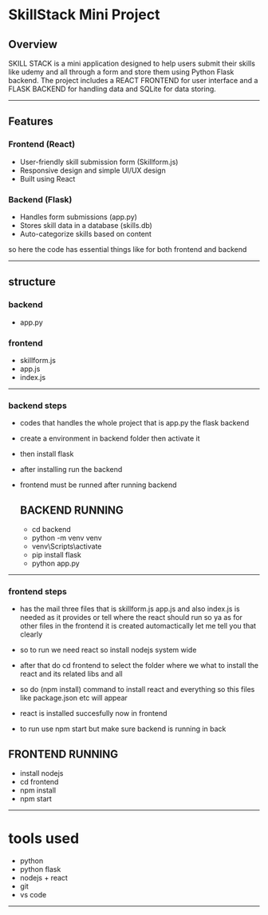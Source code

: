# SkillStack Mini Project

## Overview
SKILL STACK  is a mini application designed to help users submit their skills like udemy  and all through a form and store them using  Python Flask backend. 
The project includes a REACT FRONTEND for user interface and a FLASK BACKEND for handling data and SQLite for data storing.

---------------------------------------------------------------------------------------

## Features

### Frontend (React) 
  - User-friendly skill submission form (Skillform.js)  
  - Responsive design  and simple UI/UX design
  - Built using  React  

### Backend (Flask) 
  - Handles form submissions (app.py)  
  - Stores skill data in a database (skills.db)
  - Auto-categorize skills based on content
      

so here the code has essential things like for both frontend and backend

----------------------------------------------------------------------------------

## structure
### backend
- app.py

### frontend
- skillform.js
- app.js
- index.js

---------------------------------------------------------------------------------------

### backend steps 
- codes that handles the whole project that is app.py the flask backend
- create a environment in backend folder then activate it
- then install flask 
- after installing run the backend
- frontend must be runned after running backend

  ## BACKEND RUNNING
  - cd backend
  - python -m venv venv
  - venv\Scripts\activate
  - pip install flask
  - python app.py

-----------------------------------------------------------------------------------

### frontend steps
- has the mail three files that is skillform.js app.js and also index.js is needed as it provides or tell where the react should run so ya
as for other files in the frontend it is created automactically let me tell you that clearly

- so to run we need react so install nodejs system wide
- after that do cd frontend to select the folder where we what to install the react and its related libs and all
- so do (npm install) command to install react and everything so this  files like package.json etc will appear
- react is installed succesfully now in frontend
- to run use npm start but make sure backend is running in back
## FRONTEND RUNNING
- install nodejs
- cd frontend
- npm install
- npm start

--------------------------------------------------------------------------------------
# tools used
- python
- python flask
- nodejs + react
- git
- vs code
- ------------------------------------------------------------
